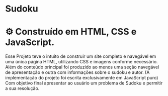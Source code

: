 # Sudoku

#  ⚙️ Construído em HTML, CSS e JavaScript.

Esse Projeto teve o intuito de construir um site completo e navegável em uma única página HTML, utilizando CSS e imagens conforme necessário. Além do conteúdo principal foi produzido ao menos uma seção navegável de apresentação e outra com informações sobre o sudoku e autor.
(A implementação do projeto foi escrita exclusivamente em JavaScript puro) Com objetivo final apresentar ao usuário um problema de Sudoku e permitir a sua resolução.
